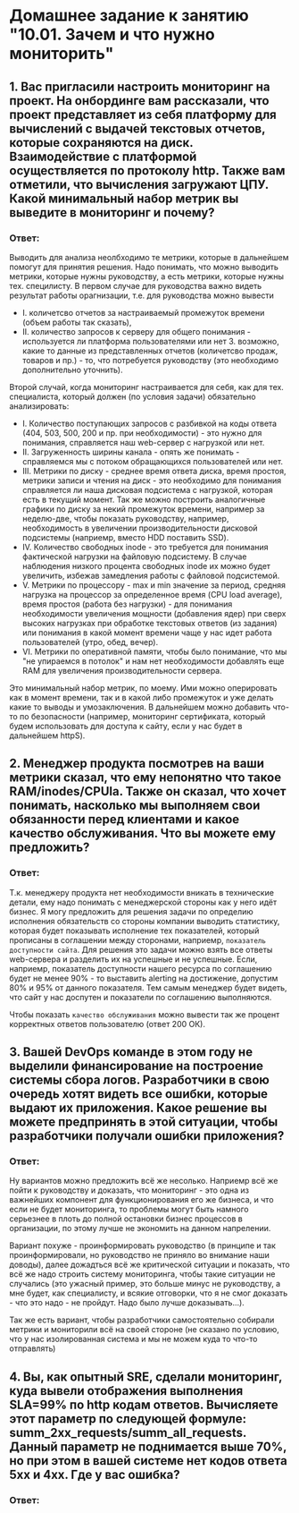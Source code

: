 # Домашнее задание к занятию "10.01. Зачем и что нужно мониторить"

## 1. Вас пригласили настроить мониторинг на проект. На онбординге вам рассказали, что проект представляет из себя платформу для вычислений с выдачей текстовых отчетов, которые сохраняются на диск. Взаимодействие с платформой осуществляется по протоколу http. Также вам отметили, что вычисления загружают ЦПУ. Какой минимальный набор метрик вы выведите в мониторинг и почему?

### Ответ:

Выводить для анализа неолбходимо те метрики, которые в дальнейшем помогут для принятия решения. Надо понимать, что можно выводить метрики, которые нужны руководству, а есть метрики, которые нужны тех. специлисту. В первом случае для руководства важно видеть результат работы орагнизации, т.е. для руководства можно вывести 
 - I. количетсво отчетов за настраиваемый промежуток времени (объем работы так сказать), 
 - II. количество запросов к серверу для общего понимания - используется ли платформа пользователями или нет 3. возможно, какие то данные из представленных отчетов (количетсво продаж, товаров и пр.) - то, что потребуется руководству (это необходимо дополнительно уточнить).

Второй случай, когда мониторинг настраивается для себя, как для тех. специалиста, который должен (по условия задачи) обязательно анализировать: 
 - I. Количество поступающих запросов с разбивкой на коды ответа (404, 503, 500, 200 и пр. при необходимости) - это нужно для понимания, справляется наш web-сервер с нагрузкой или нет.
 - II. Загруженность ширины канала - опять же понимать - справляемся мы с потоком обращающихся пользователей или нет. 
 - III. Метрики по диску - среднее время ответа диска, время простоя, метрики записи и чтения на диск - это необходимо для понимания справляется ли наша дисковая подсистема с нагрузкой, которая есть в текущий момент. Так же можно построить аналогичные графики по диску за некий промежуток времени, например за неделю-две, чтобы показать руководству, например, необходимость в увеличении производительности дисковой подсистемы (наприемр, вместо HDD поставить SSD). 
 - IV. Количество свободных inode - это требуется для понимания фактической нагрузки на файловую подсистему. В случае наблюдения низкого процента свободных inode их можно будет увеличить, избежав замедления работы с файловой подсистемой.
 - V. Метрики по процессору - max и min значение за период, средняя нагрузка на процессор за определенное время (CPU load average), время простоя (работа без нагрузки) - для понимания необходимости увеличения мощности (добавления ядер) при сверх высоких нагрузках при обработке текстовых ответов (из задания) или понимания в какой момент времени чаще у нас идет работа пользователей (утро, обед, вечер).
 - VI. Метрики по оперативной памяти, чтобы было понимание, что мы "не упираемся в потолок" и нам нет необходимости добавлять еще RAM для увеличения производительности сервера.

Это минимальный набор метрик, по моему. Ими можно оперировать как в момент времени, так и в какой либо промежуток и уже делать какие то выводы и умозаключения. В дальнейшем можно добавить что-то по безопасности (например, мониторинг сертификата, который будем использовать для доступа к сайту, если у нас будет в дальнейшем httpS).

## 2. Менеджер продукта посмотрев на ваши метрики сказал, что ему непонятно что такое RAM/inodes/CPUla. Также он сказал, что хочет понимать, насколько мы выполняем свои обязанности перед клиентами и какое качество обслуживания. Что вы можете ему предложить?

### Ответ:

Т.к. менеджеру продукта нет необходимости вникать в технические детали, ему надо понимать с менеджерской стороны как у него идёт бизнес. Я могу предложить для решения задачи по определию исполнения обязательств со стороны компании выводить статистику, которая будет показывать исполнение тех показателей, который прописаны в соглашении между сторонами, наприемр, ```показатель доступности сайта```. Для решения это задачи можно взять все ответы web-сервера и разделить их на успешные и не успешные. Если, наприемр, показатель доступности нашего ресурса по соглашению будет не менее 90% - то выставить alerting на достижение, допустим 80% и 95% от данного показателя. Тем самым менеджер будет видеть, что сайт у нас доспутен и показатели по соглашению выполняются. 

Чтобы показать ```качество обслуживания``` можно вывести так же процент корректных ответов пользователю (ответ 200 ОК).

## 3. Вашей DevOps команде в этом году не выделили финансирование на построение системы сбора логов. Разработчики в свою очередь хотят видеть все ошибки, которые выдают их приложения. Какое решение вы можете предпринять в этой ситуации, чтобы разработчики получали ошибки приложения?

### Ответ:

Ну вариантов можно предложить всё же несолько. Наприемр всё же пойти к руководству и доказать, что мониторинг - это одна из важнейших компонент для функционирования его же бизнеса, и что если не будет мониторинга, то проблемы могут быть намного серьезнее в плоть до полной остановки бизнес процессов в организации, по этому лучше не экономить на данном напрелении.

Вариант похуже - проинформировать руководство (в принципе и так проинформировали, но руководство не приняло во внимание наши доводы), далее дожадться всё же критической ситуации и показать, что всё же надо строить систему мониторинга, чтобы такие ситуации не случались (это ужасный пример, это больше минус не руководству, а мне будет, как специалисту, и всякие отговорки, что я не смог доказать - что это надо - не пройдут. Надо было лучше доказывать...).

Так же есть вариант, чтобы разработчики самостоятельно собирали метрики и мониторили всё на своей стороне (не сказано по условию, что у нас изолированная система и мы не можем куда то что-то отправлять)

## 4. Вы, как опытный SRE, сделали мониторинг, куда вывели отображения выполнения SLA=99% по http кодам ответов. Вычисляете этот параметр по следующей формуле: summ_2xx_requests/summ_all_requests. Данный параметр не поднимается выше 70%, но при этом в вашей системе нет кодов ответа 5xx и 4xx. Где у вас ошибка?

### Ответ:
